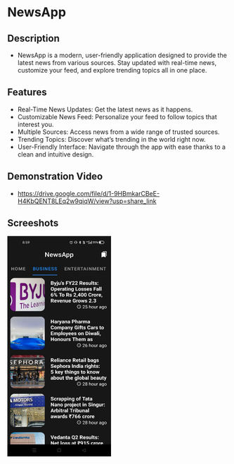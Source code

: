 # NewsApp

## Description
- NewsApp is a modern, user-friendly application designed to provide the latest news from various sources. Stay updated with real-time news, customize your feed, and explore trending topics all in one place.

## Features
- Real-Time News Updates: Get the latest news as it happens.
- Customizable News Feed: Personalize your feed to follow topics that interest you.
- Multiple Sources: Access news from a wide range of trusted sources.
- Trending Topics: Discover what’s trending in the world right now.
- User-Friendly Interface: Navigate through the app with ease thanks to a clean and intuitive design.

## Demonstration Video 
- https://drive.google.com/file/d/1-9HBmkarCBeE-H4KbQENT8LEq2w9qiqW/view?usp=share_link

## Screeshots
<img src="https://github.com/Abhiman-Singh/News-App/blob/my-new-branch/screenshots/Dark.jpg" width="236" height="500" style="margin-right: 40px">
